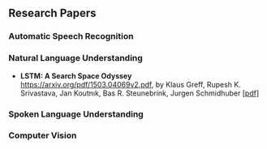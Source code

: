 ## Research Papers

### Automatic Speech Recognition


### Natural Language Understanding
- **LSTM: A Search Space Odyssey**
https://arxiv.org/pdf/1503.04069v2.pdf, by Klaus Greff, Rupesh K. Srivastava, Jan Koutnık, Bas R. Steunebrink, Jurgen Schmidhuber [[pdf]](https://arxiv.org/pdf/1503.04069v2.pdf)


### Spoken Language Understanding


### Computer Vision
